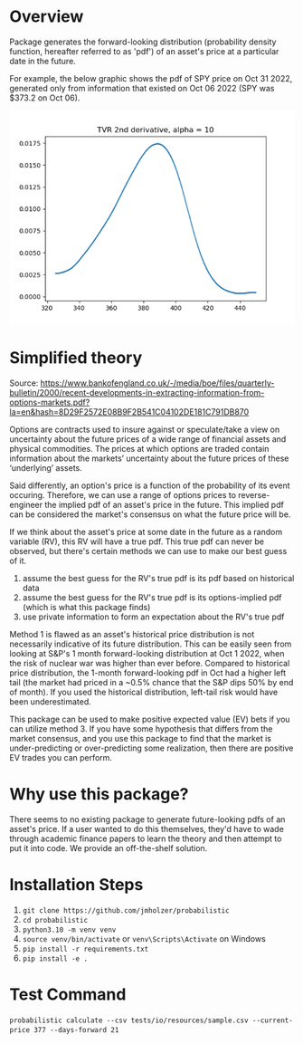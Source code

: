 # Overview
Package generates the forward-looking distribution (probability density function, hereafter referred to as 'pdf') of an asset's price at a particular date in the future.

For example, the below graphic shows the pdf of SPY price on Oct 31 2022, generated only from information that existed on Oct 06 2022 (SPY was $373.2 on Oct 06).

![pdf of SPY price on 2022-10-31, on 2022-10-06](https://github.com/jmholzer/probabilistic/blob/main/TVR%202nd%20derivative%20alpha10.png)

# Simplified theory
Source: https://www.bankofengland.co.uk/-/media/boe/files/quarterly-bulletin/2000/recent-developments-in-extracting-information-from-options-markets.pdf?la=en&hash=8D29F2572E08B9F2B541C04102DE181C791DB870

Options are contracts used to insure against or speculate/take a view on uncertainty about the future prices of a wide range of financial assets and physical commodities. The prices at which options are traded contain information about the markets’ uncertainty about the future prices of these ‘underlying’ assets. 

Said differently, an option's price is a function of the probability of its event occuring. Therefore, we can use a range of options prices to reverse-engineer the implied pdf of an asset's price in the future. This implied pdf can be considered the market's consensus on what the future price will be.

If we think about the asset's price at some date in the future as a random variable (RV), this RV will have a true pdf. This true pdf can never be observed, but there's certain methods we can use to make our best guess of it. 
1. assume the best guess for the RV's true pdf is its pdf based on historical data
2. assume the best guess for the RV's true pdf is its options-implied pdf (which is what this package finds)
3. use private information to form an expectation about the RV's true pdf

Method 1 is flawed as an asset's historical price distribution is not necessarily indicative of its future distribution. This can be easily seen from looking at S&P's 1 month forward-looking distribution at Oct 1 2022, when the risk of nuclear war was higher than ever before. Compared to historical price distribution, the 1-month forward-looking pdf in Oct had a higher left tail (the market had priced in a ~0.5% chance that the S&P dips 50% by end of month). If you used the historical distribution, left-tail risk would have been underestimated. 

This package can be used to make positive expected value (EV) bets if you can utilize method 3. If you have some hypothesis that differs from the market consensus, and you use this package to find that the market is under-predicting or over-predicting some realization, then there are positive EV trades you can perform. 

# Why use this package?
There seems to no existing package to generate future-looking pdfs of an asset's price. If a user wanted to do this themselves, they'd have to wade through academic finance papers to learn the theory and then attempt to put it into code. We provide an off-the-shelf solution. 

# Installation Steps

1. `git clone https://github.com/jmholzer/probabilistic`
2. `cd probabilistic`
3. `python3.10 -m venv venv`
4. `source venv/bin/activate` or `venv\Scripts\Activate` on Windows
5. `pip install -r requirements.txt`
6. `pip install -e .`

# Test Command

`probabilistic calculate --csv tests/io/resources/sample.csv --current-price 377 --days-forward 21`
